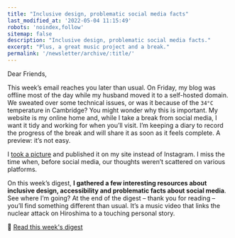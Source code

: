 ```yaml
---
title: "Inclusive design, problematic social media facts"
last_modified_at: '2022-05-04 11:15:49'
robots: 'noindex,follow'
sitemap: false
description: "Inclusive design, problematic social media facts."
excerpt: "Plus, a great music project and a break."
permalink: '/newsletter/archive/:title/'
---
```

Dear Friends,

This week’s email reaches you later than usual. On Friday, my blog was offline most of the day while my husband moved it to a self-hosted domain. We sweated over some technical issues, or was it because of the <code>34&deg;C</code> temperature in Cambridge? You might wonder why this is important. My website is my online home and, while I take a break from social media, I want it tidy and working for when you’ll visit. I’m keeping a diary to record the progress of the break and will share it as soon as it feels complete. A preview: it’s not easy. 

I [took a picture](https://silviamaggidesign.com/photography/today-i-saw/) and published it on my site instead of Instagram. I miss the time when, before social media, our thoughts weren’t scattered on various platforms. 

On this week’s digest, **I gathered a few interesting resources about inclusive design, accessibility and problematic facts about social media**. See where I’m going? At the end of the digest – thank you for reading – you’ll find something different than usual. It’s a music video that links the nuclear attack on Hiroshima to a touching personal story.

<p class="detached">🔗 <a href="https://silviamaggidesign.com/design-digested/inclusive-design/">Read this week's digest</a></p>